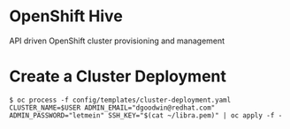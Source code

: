 # OpenShift Hive
API driven OpenShift cluster provisioning and management

# Create a Cluster Deployment

  `$ oc process -f config/templates/cluster-deployment.yaml CLUSTER_NAME=$USER ADMIN_EMAIL="dgoodwin@redhat.com" ADMIN_PASSWORD="letmein" SSH_KEY="$(cat ~/libra.pem)" | oc apply -f -`


